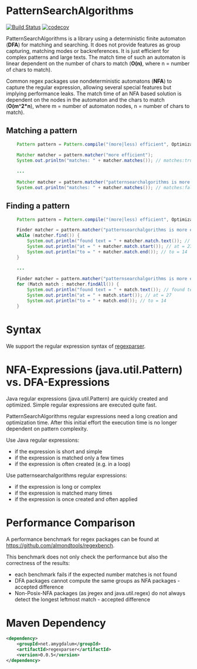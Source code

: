 PatternSearchAlgorithms
=======================
[![Build Status](https://api.travis-ci.org/almondtools/patternsearchalgorithms.svg)](https://travis-ci.org/almondtools/patternsearchalgorithms)
[![codecov](https://codecov.io/gh/almondtools/patternsearchalgorithms/branch/master/graph/badge.svg)](https://codecov.io/gh/almondtools/patternsearchalgorithms)

PatternSearchAlgorithms is a library using a deterministic finite automaton (**DFA**) for matching and searching. It does not provide features as group capturing, matching modes or backreferences. It is just efficient for complex patterns and large texts. The match time of such an automaton is linear dependent on the number of chars to match (**O(n)**, where n = number of chars to match).

Common regex packages use nondeterministic automatons (**NFA**) to capture the regular expression, allowing several special features but implying performance leaks. The match time of an NFA based solution is dependent on the nodes in the automaton and the chars to match (**O(m^2*n**), where m = number of automaton nodes, n = number of chars to match).

Matching a pattern
------------------
```Java
    Pattern pattern = Pattern.compile("(more|less) efficient", OptimizationTarget.MATCH);

    Matcher matcher = pattern.matcher("more efficient");
    System.out.prinltn("matches: " + matcher.matches()); // matches:true
    
    ...
    
    Matcher matcher = pattern.matcher("patternsearchalgorithms is more efficient than java.util.regex");
    System.out.prinltn("matches: " + matcher.matches()); // matches:false
```

Finding a pattern
-----------------
```Java
    Pattern pattern = Pattern.compile("(more|less) efficient", OptimizationTarget.SEARCH);

    Finder matcher = pattern.matcher("patternsearchalgorithms is more efficient than java.util.regex");
    while (matcher.find()) {
        System.out.println("found text = " + matcher.match.text()); // found text = more efficient
        System.out.println("at = " + matcher.match.start()); // at = 27
        System.out.println("to = " + matcher.match.end()); // to = 14
    }

    ...
    
    Finder matcher = pattern.matcher("patternsearchalgorithms is more efficient than java.util.regex");
    for (Match match : matcher.findAll()) {
        System.out.println("found text = " + match.text()); // found text = more efficient
        System.out.println("at = " + match.start()); // at = 27
        System.out.println("to = " + match.end()); // to = 14
    }
```

Syntax
======
We support the regular expression syntax of [regexparser](https://github.com/almondtools/regexparser).

NFA-Expressions (java.util.Pattern) vs. DFA-Expressions
=======================================================
Java regular expressions (java.util.Pattern) are quickly created and optimized. Simple regular expressions are executed quite fast.

PatternSearchAlgorithms regular expressions need a long creation and optimization time. After this initial effort the execution time is no longer dependent on pattern complexity.

Use Java regular expressions:
- if the expression is short and simple
- if the expression is matched only a few times
- if the expression is often created (e.g. in a loop)

Use patternsearchalgorithms regular expressions:
- if the expression is long or complex
- if the expression is matched many times
- if the expression is once created and often applied


Performance Comparison
======================
A performance benchmark for regex packages can be found at https://github.com/almondtools/regexbench.

This benchmark does not only check the performance but also the correctness of the results:
- each benchmark fails if the expected number matches is not found
- DFA packages cannot compute the same groups as NFA packages - accepted difference
- Non-Posix-NFA packages (as jregex and java.util.regex) do not always detect the longest leftmost match - accepted difference

Maven Dependency
================

```xml
<dependency>
    <groupId>net.amygdalum</groupId>
    <artifactId>regexparser</artifactId>
    <version>0.0.5</version>
</dependency>
```